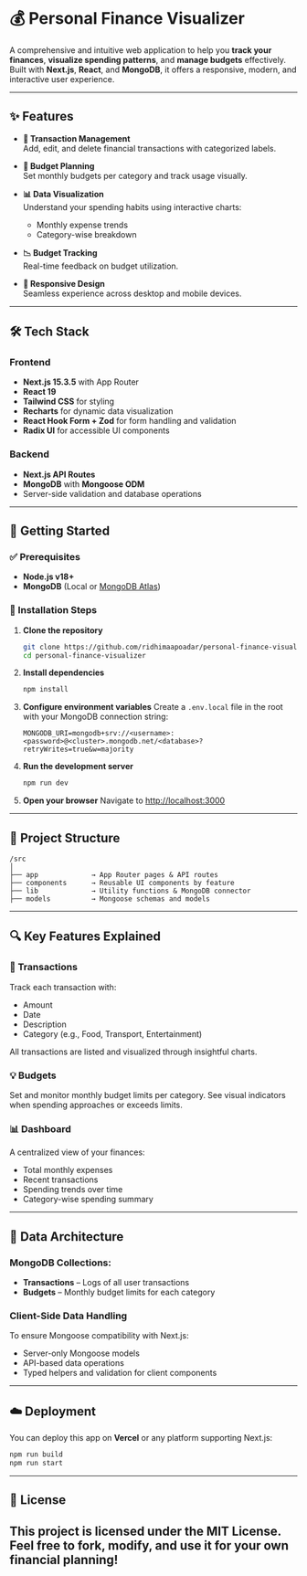 # 💰 Personal Finance Visualizer

A comprehensive and intuitive web application to help you **track your finances**, **visualize spending patterns**, and **manage budgets** effectively.  
Built with **Next.js**, **React**, and **MongoDB**, it offers a responsive, modern, and interactive user experience.

---

## ✨ Features

- **📌 Transaction Management**  
  Add, edit, and delete financial transactions with categorized labels.
  
- **🧮 Budget Planning**  
  Set monthly budgets per category and track usage visually.

- **📊 Data Visualization**  
  Understand your spending habits using interactive charts:
  - Monthly expense trends
  - Category-wise breakdown

- **📉 Budget Tracking**  
  Real-time feedback on budget utilization.

- **📱 Responsive Design**  
  Seamless experience across desktop and mobile devices.

---

## 🛠️ Tech Stack

### Frontend
- **Next.js 15.3.5** with App Router
- **React 19**
- **Tailwind CSS** for styling
- **Recharts** for dynamic data visualization
- **React Hook Form + Zod** for form handling and validation
- **Radix UI** for accessible UI components

### Backend
- **Next.js API Routes**
- **MongoDB** with **Mongoose ODM**
- Server-side validation and database operations

---

## 🚀 Getting Started

### ✅ Prerequisites
- **Node.js v18+**
- **MongoDB** (Local or [MongoDB Atlas](https://www.mongodb.com/cloud/atlas))

### 🧾 Installation Steps

1. **Clone the repository**
   ```bash
   git clone https://github.com/ridhimaapoadar/personal-finance-visualizer.git
   cd personal-finance-visualizer
   ````

2. **Install dependencies**

   ```bash
   npm install
   ```

3. **Configure environment variables**
   Create a `.env.local` file in the root with your MongoDB connection string:

   ```
   MONGODB_URI=mongodb+srv://<username>:<password>@<cluster>.mongodb.net/<database>?retryWrites=true&w=majority
   ```

4. **Run the development server**

   ```bash
   npm run dev
   ```

5. **Open your browser**
   Navigate to [http://localhost:3000](http://localhost:3000)

---

## 🧭 Project Structure

```
/src
│
├── app             → App Router pages & API routes
├── components      → Reusable UI components by feature
├── lib             → Utility functions & MongoDB connector
├── models          → Mongoose schemas and models
```

---

## 🔍 Key Features Explained

### 📒 Transactions

Track each transaction with:

* Amount
* Date
* Description
* Category (e.g., Food, Transport, Entertainment)

All transactions are listed and visualized through insightful charts.

### 💡 Budgets

Set and monitor monthly budget limits per category.
See visual indicators when spending approaches or exceeds limits.

### 📊 Dashboard

A centralized view of your finances:

* Total monthly expenses
* Recent transactions
* Spending trends over time
* Category-wise spending summary

---

## 🧱 Data Architecture

### MongoDB Collections:

* **Transactions** – Logs of all user transactions
* **Budgets** – Monthly budget limits for each category

### Client-Side Data Handling

To ensure Mongoose compatibility with Next.js:

* Server-only Mongoose models
* API-based data operations
* Typed helpers and validation for client components

---

## ☁️ Deployment

You can deploy this app on **Vercel** or any platform supporting Next.js:

```bash
npm run build
npm run start
```

---

## 📄 License

This project is licensed under the **MIT License**.
Feel free to fork, modify, and use it for your own financial planning!
---
